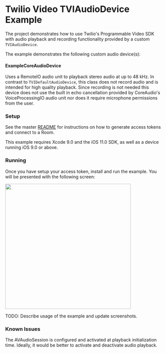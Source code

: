 # Twilio Video TVIAudioDevice Example

The project demonstrates how to use Twilio's Programmable Video SDK with audio playback and recording functionality provided by a custom `TVIAudioDevice`.

The example demonstrates the following custom audio device(s):

#### ExampleCoreAudioDevice

Uses a RemoteIO audio unit to playback stereo audio at up to 48 kHz. In contrast to `TVIDefaultAudioDevice`, this class does not record audio and is intended for high quality playback. Since recording is not needed this device does not use the built in echo cancellation provided by CoreAudio's VoiceProcessingIO audio unit nor does it require microphone permissions from the user.

### Setup

See the master [README](https://github.com/twilio/video-quickstart-swift/blob/master/README.md) for instructions on how to generate access tokens and connect to a Room.

This example requires Xcode 9.0 and the iOS 11.0 SDK, as well as a device running iOS 9.0 or above.

### Running

Once you have setup your access token, install and run the example. You will be presented with the following screen:

<kbd><img width="400px" src="../images/quickstart/audio-sink-launched.jpg"/></kbd>

TODO: Describe usage of the example and update screenshots.

### Known Issues

The AVAudioSession is configured and activated at playback initialization time. Ideally, it would be better to activate and deactivate audio playback.